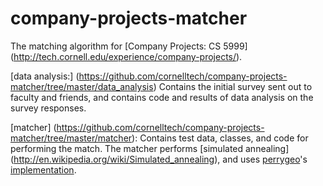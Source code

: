company-projects-matcher
========================

The matching algorithm for [Company Projects: CS 5999] (http://tech.cornell.edu/experience/company-projects/).

[data analysis:] (https://github.com/cornelltech/company-projects-matcher/tree/master/data_analysis) Contains the initial survey sent out to faculty and friends, and contains code and results of data analysis on the survey responses. 

[matcher] (https://github.com/cornelltech/company-projects-matcher/tree/master/matcher): Contains test data, classes, and code for performing the match. The matcher performs [simulated annealing] (http://en.wikipedia.org/wiki/Simulated_annealing), and uses [perrygeo](https://github.com/perrygeo)'s [implementation](https://github.com/perrygeo/python-simulated-annealing).



